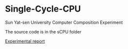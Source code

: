 # Single-Cycle-CPU
Sun Yat-sen University Computer Composition Experiment

The source code is in the sCPU folder

[Experimental report](ECOP-18342069.pdf)
